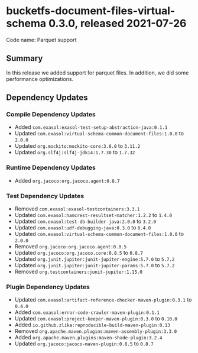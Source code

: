 # bucketfs-document-files-virtual-schema 0.3.0, released 2021-07-26

Code name: Parquet support

## Summary

In this release we added support for parquet files. In addition, we did some performance optimizations.

## Dependency Updates

### Compile Dependency Updates

* Added `com.exasol:exasol-test-setup-abstraction-java:0.1.1`
* Updated `com.exasol:virtual-schema-common-document-files:1.0.0` to `2.0.0`
* Updated `org.mockito:mockito-core:3.6.0` to `3.11.2`
* Updated `org.slf4j:slf4j-jdk14:1.7.30` to `1.7.32`

### Runtime Dependency Updates

* Added `org.jacoco:org.jacoco.agent:0.8.7`

### Test Dependency Updates

* Removed `com.exasol:exasol-testcontainers:3.3.1`
* Updated `com.exasol:hamcrest-resultset-matcher:1.2.2` to `1.4.0`
* Updated `com.exasol:test-db-builder-java:2.0.0` to `3.2.0`
* Updated `com.exasol:udf-debugging-java:0.3.0` to `0.4.0`
* Updated `com.exasol:virtual-schema-common-document-files:1.0.0` to `2.0.0`
* Removed `org.jacoco:org.jacoco.agent:0.8.5`
* Updated `org.jacoco:org.jacoco.core:0.8.5` to `0.8.7`
* Updated `org.junit.jupiter:junit-jupiter-engine:5.7.0` to `5.7.2`
* Updated `org.junit.jupiter:junit-jupiter-params:5.7.0` to `5.7.2`
* Removed `org.testcontainers:junit-jupiter:1.15.0`

### Plugin Dependency Updates

* Updated `com.exasol:artifact-reference-checker-maven-plugin:0.3.1` to `0.4.0`
* Added `com.exasol:error-code-crawler-maven-plugin:0.1.1`
* Updated `com.exasol:project-keeper-maven-plugin:0.3.0` to `0.10.0`
* Added `io.github.zlika:reproducible-build-maven-plugin:0.13`
* Removed `org.apache.maven.plugins:maven-assembly-plugin:3.3.0`
* Added `org.apache.maven.plugins:maven-shade-plugin:3.2.4`
* Updated `org.jacoco:jacoco-maven-plugin:0.8.5` to `0.8.7`
